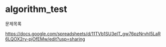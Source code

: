 # algorithm_test

문제목록

https://docs.google.com/spreadsheets/d/11TVb1SU3eIT_gw76pzNrvhI5LaR6LQOX2ry-pjOfEMw/edit?usp=sharing

